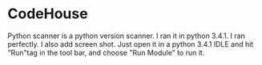 CodeHouse
=========
Python scanner is a python version scanner. I ran it in python 3.4.1. I ran perfectly. I also add screen shot. Just open it in a python 3.4.1 IDLE and hit "Run"tag in the tool bar, and choose "Run Module" to run it.
